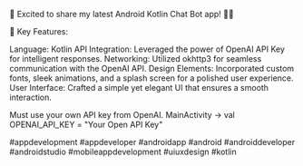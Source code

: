 🚀 Excited to share my latest Android Kotlin Chat Bot app! 🤖✨

🌟 Key Features:

Language: Kotlin
API Integration: Leveraged the power of OpenAI API Key for intelligent responses.
Networking: Utilized okhttp3 for seamless communication with the OpenAI API.
Design Elements: Incorporated custom fonts, sleek animations, and a splash screen for a polished user experience.
User Interface: Crafted a simple yet elegant UI that ensures a smooth interaction.

Must use your own API key from OpenAI. MainActivity -> val OPENAI_API_KEY = "Your Open API Key"

#appdevelopment #appdeveloper #androidapp #android #androiddeveloper #androidstudio #mobileappdevelopment #uiuxdesign #kotlin

